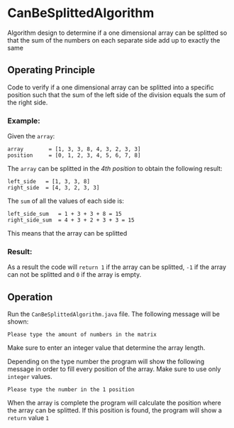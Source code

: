 # CanBeSplittedAlgorithm
Algorithm design to determine if a one dimensional array can be splitted so that the sum of the numbers on each separate side add up to exactly the same

## Operating Principle
Code to verify if a one dimensional array can be splitted into a specific position such that the sum of the left side of the division equals the sum of the right side.
### Example: 
Given the `array`:

    array        = [1, 3, 3, 8, 4, 3, 2, 3, 3] 
    position     = [0, 1, 2, 3, 4, 5, 6, 7, 8]

The `array` can be splitted in the *4th position* to obtain the following result:

    left_side   = [1, 3, 3, 8]
    right_side  = [4, 3, 2, 3, 3]
The `sum` of all the values of each side is:

    left_side_sum   = 1 + 3 + 3 + 8 = 15
    right_side_sum  = 4 + 3 + 2 + 3 + 3 = 15
This means that the array can be splitted

### Result:
As a result the code will `return 1` if the array can be splitted, `-1` if the array can not be splitted and `0` if the array is empty.

## Operation 

Run the `CanBeSplittedAlgorithm.java` file.
The following message will be shown:

    Please type the amount of numbers in the matrix
Make sure to enter an integer value that determine the array length.

Depending on the type number the program will show the following message in order to fill every position of the array. Make sure to use only `integer` values.

    Please type the number in the 1 position

When the array is complete the program will calculate the position where the array can be splitted. If this position is found, the program will show a `return` value `1`